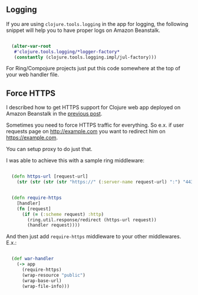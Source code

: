 <!--
name: Tips for running Clojure web app on Amazon Beanstalk
description: Bunch of small advises for running Clojure web app on Amazon Beanstalk
author: Anton Podviaznikov
author_email: anton@hashobject.com
author_url: http://twitter.com/podviaznikov
author_github: podviaznikov
author_twitter: podviaznikov
author_avatar: /images/anton-avatar.png
location: San Salvador, El Salvador
date_created: 2013-06-15
date_modified: 2015-05-31
date_published: 2013-06-26
headline:
in_language: en
keywords: clojure, amazon beanstalk, https, aws, logs, tips, logging, web app
discussion_url: https://github.com/hashobject/blog.hashobject.com/issues/2
canonical_url: http://blog.hashobject.com/tips-for-running-clojure-webapp-on-amazon-beanstalk
-->
## Logging

If you are using `clojure.tools.logging` in the app for logging, the following snippet will
help you to have proper logs on Amazon Beanstalk.

```clojure

  (alter-var-root
   #'clojure.tools.logging/*logger-factory*
   (constantly (clojure.tools.logging.impl/jul-factory)))

```

For Ring/Compojure projects just put this code somewhere at the top of your web handler file.

## Force HTTPS

I described how to get HTTPS support for Clojure web app deployed on Amazon Beanstalk in the
[previous post](http://blog.hashobject.com/clojure-webapp-with-https-support-on-amazon-beanstalk.html).

Sometimes you need to force HTTPS traffic for everything. So e.x. if user requests page on
http://example.com you want to redirect him on https://example.com.

You can setup proxy to do just that.

I was able to achieve this with a sample ring middleware:

```clojure

  (defn https-url [request-url]
    (str (str (str (str "https://" (:server-name request-url) ":") "443")) (:uri request-url)))


  (defn require-https
    [handler]
    (fn [request]
      (if (= (:scheme request) :http)
        (ring.util.response/redirect (https-url request))
        (handler request))))

```

And then just add `require-https` middleware to your other middlewares. E.x.:

```clojure

  (def war-handler
    (-> app
      (require-https)
      (wrap-resource "public")
      (wrap-base-url)
      (wrap-file-info)))

```
